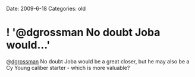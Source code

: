 Date: 2009-6-18
Categories: old

# ! '@dgrossman No doubt Joba would...'

@<a href="http://twitter.com/dgrossman">dgrossman</a> No doubt Joba would be a great closer, but he may also be a Cy Young caliber starter - which is more valuable?
